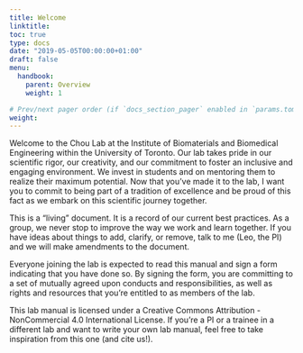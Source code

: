 ```yaml
---
title: Welcome
linktitle: 
toc: true
type: docs
date: "2019-05-05T00:00:00+01:00"
draft: false
menu:
  handbook:
    parent: Overview
    weight: 1

# Prev/next pager order (if `docs_section_pager` enabled in `params.toml`)
weight: 
---
```


Welcome to the Chou Lab at the Institute of Biomaterials and Biomedical Engineering within the University of Toronto. Our lab takes pride in our scientific rigor, our creativity, and our commitment to foster an inclusive and engaging environment. We invest in students and on mentoring them to realize their maximum potential. Now that you’ve made it to the lab, I want you to commit to being part of a tradition of excellence and be proud of this fact as we embark on this scientific journey together.

This is a “living” document. It is a record of our current best practices. As a group, we never stop to improve the way we work and learn together.  If you have ideas about things to add, clarify, or remove, talk to me (Leo, the PI) and we will make amendments to the document.

Everyone joining the lab is expected to read this manual and sign a form indicating that you have done so. By signing the form, you are committing to a set of mutually agreed upon conducts and responsibilities, as well as rights and resources that you’re entitled to as members of the lab. 

This lab manual is licensed under a Creative Commons Attribution - NonCommercial 4.0 International License. If you’re a PI or a trainee in a different lab and want to write your own lab manual, feel free to take inspiration from this one (and cite us!).


